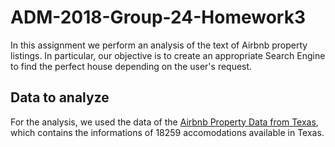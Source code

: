# ADM-2018-Group-24-Homework3

In this assignment we perform an analysis of the text of Airbnb property listings. In particular, our objective is to create an appropriate Search Engine to find the perfect house depending on the user's request.


## Data to analyze
For the analysis, we used the data of the [Airbnb Property Data from Texas](https://www.kaggle.com/PromptCloudHQ/airbnb-property-data-from-texas), which contains the informations of 18259 accomodations available in Texas.
